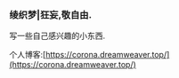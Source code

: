 ### 绫织梦|狂妄,敬自由.

写一些自己感兴趣的小东西.

个人博客:[https://corona.dreamweaver.top/](https://corona.dreamweaver.top/)
